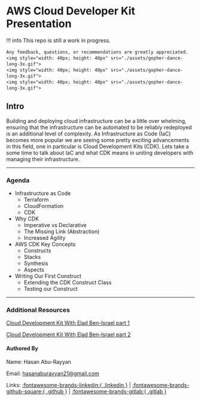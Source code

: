 # AWS Cloud Developer Kit Presentation

!!! info 
	This repo is still a work in progress.

	Any feedback, questions, or recommendations are greatly appreciated. 
	<img style="width: 40px; height: 40px" src="./assets/gopher-dance-long-3x.gif">
	<img style="width: 40px; height: 40px" src="./assets/gopher-dance-long-3x.gif">
	<img style="width: 40px; height: 40px" src="./assets/gopher-dance-long-3x.gif">

## Intro

Building and deploying cloud infrastructure can be a little over whelming, ensuring that the infrastructure can be automated to be reliably redeployed is an additional level of complexity. As Infrastructure as Code (IaC) becomes more popular we are seeing some pretty exciting advancements in this field, one in particular is Cloud Development Kits (CDK). Lets take a some time to talk about IaC and what CDK means in uniting developers with managing their infrastructure.

----------

### Agenda

- Infrastructure as Code
	- Terraform
	- CloudFormation
	- CDK
- Why CDK
	- Imperative vs Declarative
	- The Missing Link (Abstraction)
	- Increased Agility
- AWS CDK Key Concepts
	- Constructs
	- Stacks
	- Synthesis
	- Aspects
- Writing Our First Construct
	- Extending the CDK Construct Class
	- Testing our Construct

----------

### Additional Resources

<a href ="https://soundcloud.com/awsdevelopers/episode-004-cloud-development-kit-with-elad-ben-israel">Cloud Development Kit With Elad Ben-Israel part 1</a>

<a href ="https://soundcloud.com/awsdevelopers/episode-005-future-of-cloud-development-kit-with-elad-ben-israel">Cloud Development Kit With Elad Ben-Israel part 2</a>

#### Authored By

Name: Hasan Abu-Rayyan

Email: hasanaburayyan21@gmail.com

Links: [:fontawesome-brands-linkedin:{ .linkedin }](https://www.linkedin.com/in/hasan-abu-rayyan-630563a2/)
 | [:fontawesome-brands-github-square:{ .github }](https://github.com/hasanaburayyan)
 | [:fontawesome-brands-gitlab:{ .gitlab }](https://gitlab.com/hasanaburayyan)
